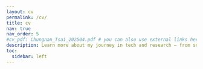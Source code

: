 ```yaml
---
layout: cv
permalink: /cv/
title: cv
nav: true
nav_order: 5
#cv_pdf: Chungnan_Tsai_202504.pdf # you can also use external links here
description: Learn more about my journey in tech and research — from software development to AI innovation — all in one place.
toc:
  sidebar: left
---
```

